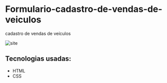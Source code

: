 # Formulario-cadastro-de-vendas-de-veiculos
cadastro de vendas de veículos

![site](https://user-images.githubusercontent.com/79115469/108251769-99f3da80-7136-11eb-92ac-f4a2999327ed.PNG)

## Tecnologias usadas:
* HTML
* CSS

